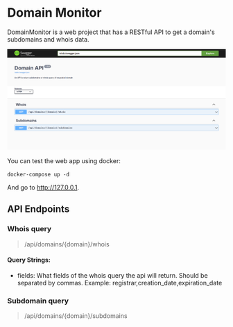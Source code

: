 # Domain Monitor

DomainMonitor is a web project that has a RESTful API to get a domain's subdomains and whois data. 

![Domain Monitor Screenshot](images/web_screenshot.png)

You can test the web app using docker:

```
docker-compose up -d
```

And go to http://127.0.0.1.

## API Endpoints

### Whois query

> /api/domains/{domain}/whois

#### Query Strings:

- fields: What fields of the whois query the api will return. Should be separated by commas.
  Example: registrar,creation_date,expiration_date

### Subdomain query

> /api/domains/{domain}/subdomains
